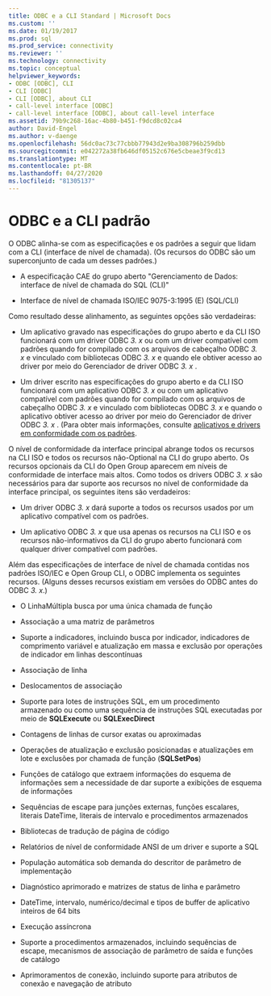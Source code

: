```yaml
---
title: ODBC e a CLI Standard | Microsoft Docs
ms.custom: ''
ms.date: 01/19/2017
ms.prod: sql
ms.prod_service: connectivity
ms.reviewer: ''
ms.technology: connectivity
ms.topic: conceptual
helpviewer_keywords:
- ODBC [ODBC], CLI
- CLI [ODBC]
- CLI [ODBC], about CLI
- call-level interface [ODBC]
- call-level interface [ODBC], about call-level interface
ms.assetid: 79b9c268-16ac-4b80-b451-f9dcd8c02ca4
author: David-Engel
ms.author: v-daenge
ms.openlocfilehash: 56dc0ac73c77cbbb77943d2e9ba308796b259dbb
ms.sourcegitcommit: e042272a38fb646df05152c676e5cbeae3f9cd13
ms.translationtype: MT
ms.contentlocale: pt-BR
ms.lasthandoff: 04/27/2020
ms.locfileid: "81305137"
---
```

# <a name="odbc-and-the-standard-cli"></a>ODBC e a CLI padrão
O ODBC alinha-se com as especificações e os padrões a seguir que lidam com a CLI (interface de nível de chamada). (Os recursos do ODBC são um superconjunto de cada um desses padrões.)  
  
-   A especificação CAE do grupo aberto "Gerenciamento de Dados: interface de nível de chamada do SQL (CLI)"  
  
-   Interface de nível de chamada ISO/IEC 9075-3:1995 (E) (SQL/CLI)  
  
 Como resultado desse alinhamento, as seguintes opções são verdadeiras:  
  
-   Um aplicativo gravado nas especificações do grupo aberto e da CLI ISO funcionará com um driver ODBC *3. x* ou com um driver compatível com padrões quando for compilado com os arquivos de cabeçalho ODBC *3. x* e vinculado com bibliotecas ODBC *3. x* e quando ele obtiver acesso ao driver por meio do Gerenciador de driver ODBC *3. x* .  
  
-   Um driver escrito nas especificações do grupo aberto e da CLI ISO funcionará com um aplicativo ODBC *3. x* ou com um aplicativo compatível com padrões quando for compilado com os arquivos de cabeçalho ODBC *3. x* e vinculado com bibliotecas ODBC *3. x* e quando o aplicativo obtiver acesso ao driver por meio do Gerenciador de driver ODBC *3. x* . (Para obter mais informações, consulte [aplicativos e drivers em conformidade com os padrões](../../odbc/reference/develop-app/standards-compliant-applications-and-drivers.md).  
  
 O nível de conformidade da interface principal abrange todos os recursos na CLI ISO e todos os recursos não-Optional na CLI do grupo aberto. Os recursos opcionais da CLI do Open Group aparecem em níveis de conformidade de interface mais altos. Como todos os drivers ODBC *3. x* são necessários para dar suporte aos recursos no nível de conformidade da interface principal, os seguintes itens são verdadeiros:  
  
-   Um driver ODBC *3. x* dará suporte a todos os recursos usados por um aplicativo compatível com os padrões.  
  
-   Um aplicativo ODBC *3. x* que usa apenas os recursos na CLI ISO e os recursos não-informativos da CLI do grupo aberto funcionará com qualquer driver compatível com padrões.  
  
 Além das especificações de interface de nível de chamada contidas nos padrões ISO/IEC e Open Group CLI, o ODBC implementa os seguintes recursos. (Alguns desses recursos existiam em versões do ODBC antes do ODBC *3. x*.)  
  
-   O LinhaMúltipla busca por uma única chamada de função  
  
-   Associação a uma matriz de parâmetros  
  
-   Suporte a indicadores, incluindo busca por indicador, indicadores de comprimento variável e atualização em massa e exclusão por operações de indicador em linhas descontínuas  
  
-   Associação de linha  
  
-   Deslocamentos de associação  
  
-   Suporte para lotes de instruções SQL, em um procedimento armazenado ou como uma sequência de instruções SQL executadas por meio de **SQLExecute** ou **SQLExecDirect**  
  
-   Contagens de linhas de cursor exatas ou aproximadas  
  
-   Operações de atualização e exclusão posicionadas e atualizações em lote e exclusões por chamada de função (**SQLSetPos**)  
  
-   Funções de catálogo que extraem informações do esquema de informações sem a necessidade de dar suporte a exibições de esquema de informações  
  
-   Sequências de escape para junções externas, funções escalares, literais DateTime, literais de intervalo e procedimentos armazenados  
  
-   Bibliotecas de tradução de página de código  
  
-   Relatórios de nível de conformidade ANSI de um driver e suporte a SQL  
  
-   População automática sob demanda do descritor de parâmetro de implementação  
  
-   Diagnóstico aprimorado e matrizes de status de linha e parâmetro  
  
-   DateTime, intervalo, numérico/decimal e tipos de buffer de aplicativo inteiros de 64 bits  
  
-   Execução assíncrona  
  
-   Suporte a procedimentos armazenados, incluindo sequências de escape, mecanismos de associação de parâmetro de saída e funções de catálogo  
  
-   Aprimoramentos de conexão, incluindo suporte para atributos de conexão e navegação de atributo
